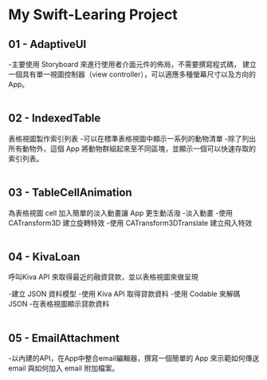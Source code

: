 # My Swift-Learing Project

## 01 - AdaptiveUI
-主要使⽤ Storyboard 來進⾏使⽤者介⾯元件的佈局，不需要撰寫程式碼，
建⽴⼀個具有單⼀視圖控制器（view controller），可以適應多種螢幕尺⼨以及⽅向的
App。
<br/><br/>

## 02 - IndexedTable
表格視圖製作索引列表
-可以在標準表格視圖中顯⽰⼀系列的動物清單
-除了列出所有動物外，這個 App 將動物群組起來至不同區塊，並顯⽰⼀個可以快速存取的索引列表。
<br/><br/>

## 03 - TableCellAnimation
為表格視圖 cell 加入簡單的淡入動畫讓 App 更⽣動活潑
-淡入動畫
-使用 CATransform3D 建立旋轉特效
-使用 CATransform3DTranslate 建立飛入特效
<br/><br/>

## 04 - KivaLoan
呼叫Kiva API 來取得最近的融資貸款，並以表格視圖來做呈現

-建⽴ JSON 資料模型
-使⽤ Kiva API 取得貸款資料
-使用 Codable 來解碼 JSON
-在表格視圖顯示貸款資料
<br/><br/>

## 05 - EmailAttachment
-以內建的API，在App中整合email編輯器，撰寫⼀個簡單的 App 來⽰範如何傳送
email 與如何加入 email 附加檔案。
